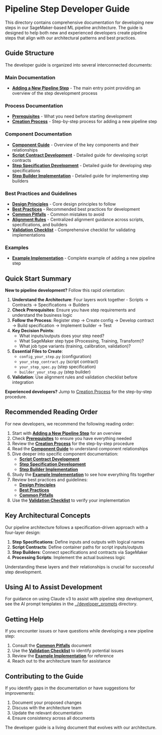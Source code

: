 # Pipeline Step Developer Guide

This directory contains comprehensive documentation for developing new steps in our SageMaker-based ML pipeline architecture. The guide is designed to help both new and experienced developers create pipeline steps that align with our architectural patterns and best practices.

## Guide Structure

The developer guide is organized into several interconnected documents:

### Main Documentation

- **[Adding a New Pipeline Step](adding_new_pipeline_step.md)** - The main entry point providing an overview of the step development process

### Process Documentation

- **[Prerequisites](prerequisites.md)** - What you need before starting development
- **[Creation Process](creation_process.md)** - Step-by-step process for adding a new pipeline step

### Component Documentation

- **[Component Guide](component_guide.md)** - Overview of the key components and their relationships
- **[Script Contract Development](script_contract.md)** - Detailed guide for developing script contracts
- **[Step Specification Development](step_specification.md)** - Detailed guide for developing step specifications
- **[Step Builder Implementation](step_builder.md)** - Detailed guide for implementing step builders

### Best Practices and Guidelines

- **[Design Principles](design_principles.md)** - Core design principles to follow
- **[Best Practices](best_practices.md)** - Recommended best practices for development
- **[Common Pitfalls](common_pitfalls.md)** - Common mistakes to avoid
- **[Alignment Rules](alignment_rules.md)** - Centralized alignment guidance across scripts, specifications, and builders
- **[Validation Checklist](validation_checklist.md)** - Comprehensive checklist for validating implementations

### Examples

- **[Example Implementation](example.md)** - Complete example of adding a new pipeline step

## Quick Start Summary

**New to pipeline development?** Follow this rapid orientation:

1. **Understand the Architecture**: Four layers work together - Scripts → Contracts → Specifications → Builders
2. **Check Prerequisites**: Ensure you have step requirements and understand the business logic
3. **Follow the Process**: Register step → Create config → Develop contract → Build specification → Implement builder → Test
4. **Key Decision Points**:
   - What inputs/outputs does your step need?
   - What SageMaker step type (Processing, Training, Transform)?
   - What job type variants (training, calibration, validation)?
5. **Essential Files to Create**:
   - `config_your_step.py` (configuration)
   - `your_step_contract.py` (script contract)
   - `your_step_spec.py` (step specification)
   - `builder_your_step.py` (step builder)
6. **Validation**: Use alignment rules and validation checklist before integration

**Experienced developers?** Jump to [Creation Process](creation_process.md) for the step-by-step procedure.

## Recommended Reading Order

For new developers, we recommend the following reading order:

1. Start with **[Adding a New Pipeline Step](adding_new_pipeline_step.md)** for an overview
2. Check **[Prerequisites](prerequisites.md)** to ensure you have everything needed
3. Review the **[Creation Process](creation_process.md)** for the step-by-step procedure
4. Read the **[Component Guide](component_guide.md)** to understand component relationships
5. Dive deeper into specific component documentation:
   - **[Script Contract Development](script_contract.md)**
   - **[Step Specification Development](step_specification.md)**
   - **[Step Builder Implementation](step_builder.md)**
6. Study the **[Example Implementation](example.md)** to see how everything fits together
7. Review best practices and guidelines:
   - **[Design Principles](design_principles.md)**
   - **[Best Practices](best_practices.md)**
   - **[Common Pitfalls](common_pitfalls.md)**
8. Use the **[Validation Checklist](validation_checklist.md)** to verify your implementation

## Key Architectural Concepts

Our pipeline architecture follows a specification-driven approach with a four-layer design:

1. **Step Specifications**: Define inputs and outputs with logical names
2. **Script Contracts**: Define container paths for script inputs/outputs
3. **Step Builders**: Connect specifications and contracts via SageMaker
4. **Processing Scripts**: Implement the actual business logic

Understanding these layers and their relationships is crucial for successful step development.

## Using AI to Assist Development

For guidance on using Claude v3 to assist with pipeline step development, see the AI prompt templates in the [../developer_prompts](../developer_prompts) directory.

## Getting Help

If you encounter issues or have questions while developing a new pipeline step:

1. Consult the **[Common Pitfalls](common_pitfalls.md)** document
2. Use the **[Validation Checklist](validation_checklist.md)** to identify potential issues
3. Review the **[Example Implementation](example.md)** for reference
4. Reach out to the architecture team for assistance

## Contributing to the Guide

If you identify gaps in the documentation or have suggestions for improvements:

1. Document your proposed changes
2. Discuss with the architecture team
3. Update the relevant documentation
4. Ensure consistency across all documents

The developer guide is a living document that evolves with our architecture.
